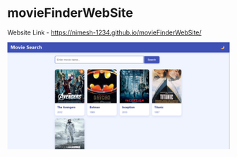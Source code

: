 # movieFinderWebSite

Website Link - https://nimesh-1234.github.io/movieFinderWebSite/

![image alt](https://github.com/nimesh-1234/movieFinderWebSite/blob/31243db14a4212793ce0b2b9dc52012937b009a6/Screenshot%202025-09-02%20115311.png)

